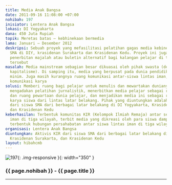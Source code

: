 ```yaml
---
title: Media Anak Bangsa
date: 2011-09-16 11:08:00 +07:00
nohibah: 197
inisiator: Lentera Anak Bangsa
lokasi: DI Yogyakarta
dana: 450 Juta Rupiah
topik: Meretas batas – kebhinekaan bermedia
lama: Januari – Desember 2012
deskripsi: Sebuah proyek yang mefasilitasi pelatihan gagas media kebinekaan antar-siswa
  SMA di DIY, krasidenan Surakarta dan Krasidenan Kedu. Proyek ini juga memfasilitasi
  penerbitan majalah atau buletin alternatif bagi kalangan pelajar di tiga wilayah
  tersebut
masalah: Media mainstream sebagian besar dikuasai oleh pihak swasta (dengan logika
  kapitalisme). Di samping itu, media yang berpusat pada dunia pendidikan masih sangat
  minim. Juga masih kurangnya ruang komunikasi antar-siswa lintas iman, termasuk ruang
  komunikasi karya
solusi: Memberi ruang bagi pelajar untuk menulis dan mewartakan dunianya dengan strategi
  mengadakan pelatihan jurnalistik, menerbitkan media pelajar sebagai ruang aktualisasi
  dan ruang pewartaan dunia pelajar, dan menjadikan media ini sebagai ruang komunikasi
  karya siswa dari lintas latar belakang. Pihak yang diuntungkan adalah aktivis KIR
  dari siswa SMA dari berbagai latar belakang di DI Yogyakarta, Krasidenan Surakarta,
  dan Krasidenan Kedu
keberhasilan: Terbentuk komunitas KIR (Kelompok Ilmiah Remaja) antar sekolah lintas
  iman di tiga wilayah, terbit media yang dikreasi oleh para siswa dampingan, dan
  terbentuk hubungan persahabatan antar siswa lintas iman di tiga wilayah dampingan
organisasi: Lentera Anak Bangsa
diuntungkan: Aktivis KIR dari siswa SMA dari berbagai latar belakang di DI Yogyakarta,
  Krasidenan Surakarta, dan Krasidenan Kedu
layout: hibahcmb
---
```


![197](/static/img/hibahcmb/197.png){: .img-responsive }{: width="350" }

### {{ page.nohibah }} - {{ page.title }}

---
